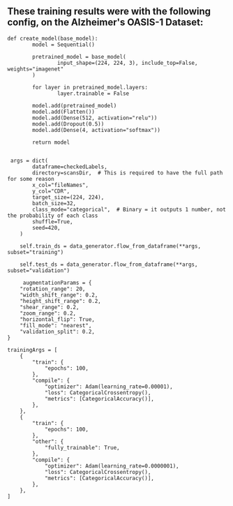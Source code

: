 ## These training results were with the following config, on the Alzheimer's OASIS-1 Dataset:

	def create_model(base_model):
			model = Sequential()

			pretrained_model = base_model(
					input_shape=(224, 224, 3), include_top=False, weights="imagenet"
			)

			for layer in pretrained_model.layers:
					layer.trainable = False

			model.add(pretrained_model)
			model.add(Flatten())
			model.add(Dense(512, activation="relu"))
			model.add(Dropout(0.5))
			model.add(Dense(4, activation="softmax"))

			return model


	 args = dict(
            dataframe=checkedLabels,
            directory=scansDir,  # This is required to have the full path for some reason
            x_col="fileNames",
            y_col="CDR",
            target_size=(224, 224),
            batch_size=32,
            class_mode="categorical",  # Binary = it outputs 1 number, not the probability of each class
            shuffle=True,
            seed=420,
        )

        self.train_ds = data_generator.flow_from_dataframe(**args, subset="training")

        self.test_ds = data_generator.flow_from_dataframe(**args, subset="validation")

		 augmentationParams = {
        "rotation_range": 20,
        "width_shift_range": 0.2,
        "height_shift_range": 0.2,
        "shear_range": 0.2,
        "zoom_range": 0.2,
        "horizontal_flip": True,
        "fill_mode": "nearest",
        "validation_split": 0.2,
    }

    trainingArgs = [
        {
            "train": {
                "epochs": 100,
            },
            "compile": {
                "optimizer": Adam(learning_rate=0.00001),
                "loss": CategoricalCrossentropy(),
                "metrics": [CategoricalAccuracy()],
            },
        },
        {
            "train": {
                "epochs": 100,
            },
            "other": {
                "fully_trainable": True,
            },
            "compile": {
                "optimizer": Adam(learning_rate=0.0000001),
                "loss": CategoricalCrossentropy(),
                "metrics": [CategoricalAccuracy()],
            },
        },
    ]
